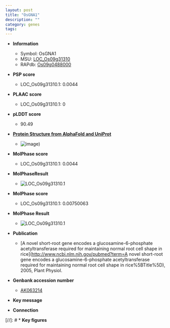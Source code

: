 ```yaml
---
layout: post
title: "OsGNA1"
description: ""
category: genes
tags: 
---
```


* **Information**  
    + Symbol: OsGNA1  
    + MSU: [LOC_Os09g31310](http://rice.plantbiology.msu.edu/cgi-bin/ORF_infopage.cgi?orf=LOC_Os09g31310)  
    + RAPdb: [Os09g0488000](http://rapdb.dna.affrc.go.jp/viewer/gbrowse_details/irgsp1?name=Os09g0488000)  

* **PSP score**  
    + LOC_Os09g31310.1: 0.0044 

* **PLAAC score**  
    + LOC_Os09g31310.1: 0 

* **pLDDT score**
    + 90.49

* **[Protein Structure from AlphaFold and UniProt](https://www.uniprot.org/uniprotkb/Q5U9F2/entry#structure)**
    + ![image](https://ricepsp.github.io/images/Q5/AF-Q5U9F2-F1.png))

* **MolPhase score**
    + LOC_Os09g31310.1: 0.0044

* **MolPhaseResult**
    + ![LOC_Os09g31310.1](https://ricepsp.github.io/pictures/LOC_Os09g/LOC_Os09g31310.1.png)

* **MolPhase score**
    + LOC_Os09g31310.1: 0.00750063

* **MolPhase Result**
    + ![LOC_Os09g31310.1](https://304243504.github.io/Pictures/LOC_Os09g/LOC_Os09g31310.1.png)

* **Publication**  
    + [A novel short-root gene encodes a glucosamine-6-phosphate acetyltransferase required for maintaining normal root cell shape in rice](http://www.ncbi.nlm.nih.gov/pubmed?term=A novel short-root gene encodes a glucosamine-6-phosphate acetyltransferase required for maintaining normal root cell shape in rice%5BTitle%5D), 2005, Plant Physiol.

* **Genbank accession number**  
    + [AK063214](http://www.ncbi.nlm.nih.gov/nuccore/AK063214)

* **Key message**  

* **Connection**  

[//]: # * **Key figures**  


